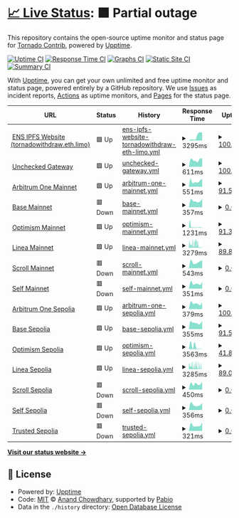 # [📈 Live Status](https://tornadocontrib.github.io/unruggable-upptime): <!--live status--> **🟧 Partial outage**

This repository contains the open-source uptime monitor and status page for [Tornado Contrib](https://codeberg.org/tornadocash), powered by [Upptime](https://github.com/upptime/upptime).

[![Uptime CI](https://github.com/tornadocontrib/unruggable-upptime/workflows/Uptime%20CI/badge.svg)](https://github.com/tornadocontrib/unruggable-upptime/actions?query=workflow%3A%22Uptime+CI%22)
[![Response Time CI](https://github.com/tornadocontrib/unruggable-upptime/workflows/Response%20Time%20CI/badge.svg)](https://github.com/tornadocontrib/unruggable-upptime/actions?query=workflow%3A%22Response+Time+CI%22)
[![Graphs CI](https://github.com/tornadocontrib/unruggable-upptime/workflows/Graphs%20CI/badge.svg)](https://github.com/tornadocontrib/unruggable-upptime/actions?query=workflow%3A%22Graphs+CI%22)
[![Static Site CI](https://github.com/tornadocontrib/unruggable-upptime/workflows/Static%20Site%20CI/badge.svg)](https://github.com/tornadocontrib/unruggable-upptime/actions?query=workflow%3A%22Static+Site+CI%22)
[![Summary CI](https://github.com/tornadocontrib/unruggable-upptime/workflows/Summary%20CI/badge.svg)](https://github.com/tornadocontrib/unruggable-upptime/actions?query=workflow%3A%22Summary+CI%22)

With [Upptime](https://upptime.js.org), you can get your own unlimited and free uptime monitor and status page, powered entirely by a GitHub repository. We use [Issues](https://github.com/tornadocontrib/unruggable-upptime/issues) as incident reports, [Actions](https://github.com/tornadocontrib/unruggable-upptime/actions) as uptime monitors, and [Pages](https://tornadocontrib.github.io/unruggable-upptime) for the status page.

<!--start: status pages-->
<!-- This summary is generated by Upptime (https://github.com/upptime/upptime) -->
<!-- Do not edit this manually, your changes will be overwritten -->
<!-- prettier-ignore -->
| URL | Status | History | Response Time | Uptime |
| --- | ------ | ------- | ------------- | ------ |
| <img alt="" src="https://assets.coingecko.com/coins/images/13496/standard/ZINt8NSB_400x400.jpg" height="13"> [ENS IPFS Website (tornadowithdraw.eth.limo)](https://tornadowithdraw.eth.limo) | 🟩 Up | [ens-ipfs-website-tornadowithdraw-eth-limo.yml](https://github.com/tornadocontrib/unruggable-upptime/commits/HEAD/history/ens-ipfs-website-tornadowithdraw-eth-limo.yml) | <details><summary><img alt="Response time graph" src="./graphs/ens-ipfs-website-tornadowithdraw-eth-limo/response-time-week.png" height="20"> 3295ms</summary><br><a href="https://tornadocontrib.github.io/unruggable-upptime/history/ens-ipfs-website-tornadowithdraw-eth-limo"><img alt="Response time 4898" src="https://img.shields.io/endpoint?url=https%3A%2F%2Fraw.githubusercontent.com%2Ftornadocontrib%2Funruggable-upptime%2FHEAD%2Fapi%2Fens-ipfs-website-tornadowithdraw-eth-limo%2Fresponse-time.json"></a><br><a href="https://tornadocontrib.github.io/unruggable-upptime/history/ens-ipfs-website-tornadowithdraw-eth-limo"><img alt="24-hour response time 6134" src="https://img.shields.io/endpoint?url=https%3A%2F%2Fraw.githubusercontent.com%2Ftornadocontrib%2Funruggable-upptime%2FHEAD%2Fapi%2Fens-ipfs-website-tornadowithdraw-eth-limo%2Fresponse-time-day.json"></a><br><a href="https://tornadocontrib.github.io/unruggable-upptime/history/ens-ipfs-website-tornadowithdraw-eth-limo"><img alt="7-day response time 3295" src="https://img.shields.io/endpoint?url=https%3A%2F%2Fraw.githubusercontent.com%2Ftornadocontrib%2Funruggable-upptime%2FHEAD%2Fapi%2Fens-ipfs-website-tornadowithdraw-eth-limo%2Fresponse-time-week.json"></a><br><a href="https://tornadocontrib.github.io/unruggable-upptime/history/ens-ipfs-website-tornadowithdraw-eth-limo"><img alt="30-day response time 5300" src="https://img.shields.io/endpoint?url=https%3A%2F%2Fraw.githubusercontent.com%2Ftornadocontrib%2Funruggable-upptime%2FHEAD%2Fapi%2Fens-ipfs-website-tornadowithdraw-eth-limo%2Fresponse-time-month.json"></a><br><a href="https://tornadocontrib.github.io/unruggable-upptime/history/ens-ipfs-website-tornadowithdraw-eth-limo"><img alt="1-year response time 4898" src="https://img.shields.io/endpoint?url=https%3A%2F%2Fraw.githubusercontent.com%2Ftornadocontrib%2Funruggable-upptime%2FHEAD%2Fapi%2Fens-ipfs-website-tornadowithdraw-eth-limo%2Fresponse-time-year.json"></a></details> | <details><summary><a href="https://tornadocontrib.github.io/unruggable-upptime/history/ens-ipfs-website-tornadowithdraw-eth-limo">100.00%</a></summary><a href="https://tornadocontrib.github.io/unruggable-upptime/history/ens-ipfs-website-tornadowithdraw-eth-limo"><img alt="All-time uptime 98.73%" src="https://img.shields.io/endpoint?url=https%3A%2F%2Fraw.githubusercontent.com%2Ftornadocontrib%2Funruggable-upptime%2FHEAD%2Fapi%2Fens-ipfs-website-tornadowithdraw-eth-limo%2Fuptime.json"></a><br><a href="https://tornadocontrib.github.io/unruggable-upptime/history/ens-ipfs-website-tornadowithdraw-eth-limo"><img alt="24-hour uptime 100.00%" src="https://img.shields.io/endpoint?url=https%3A%2F%2Fraw.githubusercontent.com%2Ftornadocontrib%2Funruggable-upptime%2FHEAD%2Fapi%2Fens-ipfs-website-tornadowithdraw-eth-limo%2Fuptime-day.json"></a><br><a href="https://tornadocontrib.github.io/unruggable-upptime/history/ens-ipfs-website-tornadowithdraw-eth-limo"><img alt="7-day uptime 100.00%" src="https://img.shields.io/endpoint?url=https%3A%2F%2Fraw.githubusercontent.com%2Ftornadocontrib%2Funruggable-upptime%2FHEAD%2Fapi%2Fens-ipfs-website-tornadowithdraw-eth-limo%2Fuptime-week.json"></a><br><a href="https://tornadocontrib.github.io/unruggable-upptime/history/ens-ipfs-website-tornadowithdraw-eth-limo"><img alt="30-day uptime 99.83%" src="https://img.shields.io/endpoint?url=https%3A%2F%2Fraw.githubusercontent.com%2Ftornadocontrib%2Funruggable-upptime%2FHEAD%2Fapi%2Fens-ipfs-website-tornadowithdraw-eth-limo%2Fuptime-month.json"></a><br><a href="https://tornadocontrib.github.io/unruggable-upptime/history/ens-ipfs-website-tornadowithdraw-eth-limo"><img alt="1-year uptime 98.73%" src="https://img.shields.io/endpoint?url=https%3A%2F%2Fraw.githubusercontent.com%2Ftornadocontrib%2Funruggable-upptime%2FHEAD%2Fapi%2Fens-ipfs-website-tornadowithdraw-eth-limo%2Fuptime-year.json"></a></details>
| <img alt="" src="https://assets.coingecko.com/coins/images/13496/standard/ZINt8NSB_400x400.jpg" height="13"> [Unchecked Gateway](https://unchecked.tornadowithdraw.com) | 🟩 Up | [unchecked-gateway.yml](https://github.com/tornadocontrib/unruggable-upptime/commits/HEAD/history/unchecked-gateway.yml) | <details><summary><img alt="Response time graph" src="./graphs/unchecked-gateway/response-time-week.png" height="20"> 611ms</summary><br><a href="https://tornadocontrib.github.io/unruggable-upptime/history/unchecked-gateway"><img alt="Response time 1187" src="https://img.shields.io/endpoint?url=https%3A%2F%2Fraw.githubusercontent.com%2Ftornadocontrib%2Funruggable-upptime%2FHEAD%2Fapi%2Funchecked-gateway%2Fresponse-time.json"></a><br><a href="https://tornadocontrib.github.io/unruggable-upptime/history/unchecked-gateway"><img alt="24-hour response time 720" src="https://img.shields.io/endpoint?url=https%3A%2F%2Fraw.githubusercontent.com%2Ftornadocontrib%2Funruggable-upptime%2FHEAD%2Fapi%2Funchecked-gateway%2Fresponse-time-day.json"></a><br><a href="https://tornadocontrib.github.io/unruggable-upptime/history/unchecked-gateway"><img alt="7-day response time 611" src="https://img.shields.io/endpoint?url=https%3A%2F%2Fraw.githubusercontent.com%2Ftornadocontrib%2Funruggable-upptime%2FHEAD%2Fapi%2Funchecked-gateway%2Fresponse-time-week.json"></a><br><a href="https://tornadocontrib.github.io/unruggable-upptime/history/unchecked-gateway"><img alt="30-day response time 876" src="https://img.shields.io/endpoint?url=https%3A%2F%2Fraw.githubusercontent.com%2Ftornadocontrib%2Funruggable-upptime%2FHEAD%2Fapi%2Funchecked-gateway%2Fresponse-time-month.json"></a><br><a href="https://tornadocontrib.github.io/unruggable-upptime/history/unchecked-gateway"><img alt="1-year response time 1187" src="https://img.shields.io/endpoint?url=https%3A%2F%2Fraw.githubusercontent.com%2Ftornadocontrib%2Funruggable-upptime%2FHEAD%2Fapi%2Funchecked-gateway%2Fresponse-time-year.json"></a></details> | <details><summary><a href="https://tornadocontrib.github.io/unruggable-upptime/history/unchecked-gateway">100.00%</a></summary><a href="https://tornadocontrib.github.io/unruggable-upptime/history/unchecked-gateway"><img alt="All-time uptime 99.66%" src="https://img.shields.io/endpoint?url=https%3A%2F%2Fraw.githubusercontent.com%2Ftornadocontrib%2Funruggable-upptime%2FHEAD%2Fapi%2Funchecked-gateway%2Fuptime.json"></a><br><a href="https://tornadocontrib.github.io/unruggable-upptime/history/unchecked-gateway"><img alt="24-hour uptime 100.00%" src="https://img.shields.io/endpoint?url=https%3A%2F%2Fraw.githubusercontent.com%2Ftornadocontrib%2Funruggable-upptime%2FHEAD%2Fapi%2Funchecked-gateway%2Fuptime-day.json"></a><br><a href="https://tornadocontrib.github.io/unruggable-upptime/history/unchecked-gateway"><img alt="7-day uptime 100.00%" src="https://img.shields.io/endpoint?url=https%3A%2F%2Fraw.githubusercontent.com%2Ftornadocontrib%2Funruggable-upptime%2FHEAD%2Fapi%2Funchecked-gateway%2Fuptime-week.json"></a><br><a href="https://tornadocontrib.github.io/unruggable-upptime/history/unchecked-gateway"><img alt="30-day uptime 99.90%" src="https://img.shields.io/endpoint?url=https%3A%2F%2Fraw.githubusercontent.com%2Ftornadocontrib%2Funruggable-upptime%2FHEAD%2Fapi%2Funchecked-gateway%2Fuptime-month.json"></a><br><a href="https://tornadocontrib.github.io/unruggable-upptime/history/unchecked-gateway"><img alt="1-year uptime 99.66%" src="https://img.shields.io/endpoint?url=https%3A%2F%2Fraw.githubusercontent.com%2Ftornadocontrib%2Funruggable-upptime%2FHEAD%2Fapi%2Funchecked-gateway%2Fuptime-year.json"></a></details>
| <img alt="" src="https://assets.coingecko.com/coins/images/16547/standard/arb.jpg" height="13"> [Arbitrum One Mainnet](https://arbitrum.gateway.unruggable.com) | 🟩 Up | [arbitrum-one-mainnet.yml](https://github.com/tornadocontrib/unruggable-upptime/commits/HEAD/history/arbitrum-one-mainnet.yml) | <details><summary><img alt="Response time graph" src="./graphs/arbitrum-one-mainnet/response-time-week.png" height="20"> 551ms</summary><br><a href="https://tornadocontrib.github.io/unruggable-upptime/history/arbitrum-one-mainnet"><img alt="Response time 599" src="https://img.shields.io/endpoint?url=https%3A%2F%2Fraw.githubusercontent.com%2Ftornadocontrib%2Funruggable-upptime%2FHEAD%2Fapi%2Farbitrum-one-mainnet%2Fresponse-time.json"></a><br><a href="https://tornadocontrib.github.io/unruggable-upptime/history/arbitrum-one-mainnet"><img alt="24-hour response time 800" src="https://img.shields.io/endpoint?url=https%3A%2F%2Fraw.githubusercontent.com%2Ftornadocontrib%2Funruggable-upptime%2FHEAD%2Fapi%2Farbitrum-one-mainnet%2Fresponse-time-day.json"></a><br><a href="https://tornadocontrib.github.io/unruggable-upptime/history/arbitrum-one-mainnet"><img alt="7-day response time 551" src="https://img.shields.io/endpoint?url=https%3A%2F%2Fraw.githubusercontent.com%2Ftornadocontrib%2Funruggable-upptime%2FHEAD%2Fapi%2Farbitrum-one-mainnet%2Fresponse-time-week.json"></a><br><a href="https://tornadocontrib.github.io/unruggable-upptime/history/arbitrum-one-mainnet"><img alt="30-day response time 654" src="https://img.shields.io/endpoint?url=https%3A%2F%2Fraw.githubusercontent.com%2Ftornadocontrib%2Funruggable-upptime%2FHEAD%2Fapi%2Farbitrum-one-mainnet%2Fresponse-time-month.json"></a><br><a href="https://tornadocontrib.github.io/unruggable-upptime/history/arbitrum-one-mainnet"><img alt="1-year response time 599" src="https://img.shields.io/endpoint?url=https%3A%2F%2Fraw.githubusercontent.com%2Ftornadocontrib%2Funruggable-upptime%2FHEAD%2Fapi%2Farbitrum-one-mainnet%2Fresponse-time-year.json"></a></details> | <details><summary><a href="https://tornadocontrib.github.io/unruggable-upptime/history/arbitrum-one-mainnet">91.59%</a></summary><a href="https://tornadocontrib.github.io/unruggable-upptime/history/arbitrum-one-mainnet"><img alt="All-time uptime 95.59%" src="https://img.shields.io/endpoint?url=https%3A%2F%2Fraw.githubusercontent.com%2Ftornadocontrib%2Funruggable-upptime%2FHEAD%2Fapi%2Farbitrum-one-mainnet%2Fuptime.json"></a><br><a href="https://tornadocontrib.github.io/unruggable-upptime/history/arbitrum-one-mainnet"><img alt="24-hour uptime 100.00%" src="https://img.shields.io/endpoint?url=https%3A%2F%2Fraw.githubusercontent.com%2Ftornadocontrib%2Funruggable-upptime%2FHEAD%2Fapi%2Farbitrum-one-mainnet%2Fuptime-day.json"></a><br><a href="https://tornadocontrib.github.io/unruggable-upptime/history/arbitrum-one-mainnet"><img alt="7-day uptime 91.59%" src="https://img.shields.io/endpoint?url=https%3A%2F%2Fraw.githubusercontent.com%2Ftornadocontrib%2Funruggable-upptime%2FHEAD%2Fapi%2Farbitrum-one-mainnet%2Fuptime-week.json"></a><br><a href="https://tornadocontrib.github.io/unruggable-upptime/history/arbitrum-one-mainnet"><img alt="30-day uptime 98.04%" src="https://img.shields.io/endpoint?url=https%3A%2F%2Fraw.githubusercontent.com%2Ftornadocontrib%2Funruggable-upptime%2FHEAD%2Fapi%2Farbitrum-one-mainnet%2Fuptime-month.json"></a><br><a href="https://tornadocontrib.github.io/unruggable-upptime/history/arbitrum-one-mainnet"><img alt="1-year uptime 95.59%" src="https://img.shields.io/endpoint?url=https%3A%2F%2Fraw.githubusercontent.com%2Ftornadocontrib%2Funruggable-upptime%2FHEAD%2Fapi%2Farbitrum-one-mainnet%2Fuptime-year.json"></a></details>
| <img alt="" src="https://raw.githubusercontent.com/base-org/brand-kit/refs/heads/main/logo/symbol/Base_Symbol_Blue.png" height="13"> [Base Mainnet](https://base.gateway.unruggable.com) | 🟥 Down | [base-mainnet.yml](https://github.com/tornadocontrib/unruggable-upptime/commits/HEAD/history/base-mainnet.yml) | <details><summary><img alt="Response time graph" src="./graphs/base-mainnet/response-time-week.png" height="20"> 357ms</summary><br><a href="https://tornadocontrib.github.io/unruggable-upptime/history/base-mainnet"><img alt="Response time 1962" src="https://img.shields.io/endpoint?url=https%3A%2F%2Fraw.githubusercontent.com%2Ftornadocontrib%2Funruggable-upptime%2FHEAD%2Fapi%2Fbase-mainnet%2Fresponse-time.json"></a><br><a href="https://tornadocontrib.github.io/unruggable-upptime/history/base-mainnet"><img alt="24-hour response time 457" src="https://img.shields.io/endpoint?url=https%3A%2F%2Fraw.githubusercontent.com%2Ftornadocontrib%2Funruggable-upptime%2FHEAD%2Fapi%2Fbase-mainnet%2Fresponse-time-day.json"></a><br><a href="https://tornadocontrib.github.io/unruggable-upptime/history/base-mainnet"><img alt="7-day response time 357" src="https://img.shields.io/endpoint?url=https%3A%2F%2Fraw.githubusercontent.com%2Ftornadocontrib%2Funruggable-upptime%2FHEAD%2Fapi%2Fbase-mainnet%2Fresponse-time-week.json"></a><br><a href="https://tornadocontrib.github.io/unruggable-upptime/history/base-mainnet"><img alt="30-day response time 397" src="https://img.shields.io/endpoint?url=https%3A%2F%2Fraw.githubusercontent.com%2Ftornadocontrib%2Funruggable-upptime%2FHEAD%2Fapi%2Fbase-mainnet%2Fresponse-time-month.json"></a><br><a href="https://tornadocontrib.github.io/unruggable-upptime/history/base-mainnet"><img alt="1-year response time 1962" src="https://img.shields.io/endpoint?url=https%3A%2F%2Fraw.githubusercontent.com%2Ftornadocontrib%2Funruggable-upptime%2FHEAD%2Fapi%2Fbase-mainnet%2Fresponse-time-year.json"></a></details> | <details><summary><a href="https://tornadocontrib.github.io/unruggable-upptime/history/base-mainnet">0.00%</a></summary><a href="https://tornadocontrib.github.io/unruggable-upptime/history/base-mainnet"><img alt="All-time uptime 24.15%" src="https://img.shields.io/endpoint?url=https%3A%2F%2Fraw.githubusercontent.com%2Ftornadocontrib%2Funruggable-upptime%2FHEAD%2Fapi%2Fbase-mainnet%2Fuptime.json"></a><br><a href="https://tornadocontrib.github.io/unruggable-upptime/history/base-mainnet"><img alt="24-hour uptime 0.00%" src="https://img.shields.io/endpoint?url=https%3A%2F%2Fraw.githubusercontent.com%2Ftornadocontrib%2Funruggable-upptime%2FHEAD%2Fapi%2Fbase-mainnet%2Fuptime-day.json"></a><br><a href="https://tornadocontrib.github.io/unruggable-upptime/history/base-mainnet"><img alt="7-day uptime 0.00%" src="https://img.shields.io/endpoint?url=https%3A%2F%2Fraw.githubusercontent.com%2Ftornadocontrib%2Funruggable-upptime%2FHEAD%2Fapi%2Fbase-mainnet%2Fuptime-week.json"></a><br><a href="https://tornadocontrib.github.io/unruggable-upptime/history/base-mainnet"><img alt="30-day uptime 0.00%" src="https://img.shields.io/endpoint?url=https%3A%2F%2Fraw.githubusercontent.com%2Ftornadocontrib%2Funruggable-upptime%2FHEAD%2Fapi%2Fbase-mainnet%2Fuptime-month.json"></a><br><a href="https://tornadocontrib.github.io/unruggable-upptime/history/base-mainnet"><img alt="1-year uptime 24.15%" src="https://img.shields.io/endpoint?url=https%3A%2F%2Fraw.githubusercontent.com%2Ftornadocontrib%2Funruggable-upptime%2FHEAD%2Fapi%2Fbase-mainnet%2Fuptime-year.json"></a></details>
| <img alt="" src="https://assets.coingecko.com/coins/images/25244/standard/Optimism.png" height="13"> [Optimism Mainnet](https://optimism.gateway.unruggable.com) | 🟩 Up | [optimism-mainnet.yml](https://github.com/tornadocontrib/unruggable-upptime/commits/HEAD/history/optimism-mainnet.yml) | <details><summary><img alt="Response time graph" src="./graphs/optimism-mainnet/response-time-week.png" height="20"> 1231ms</summary><br><a href="https://tornadocontrib.github.io/unruggable-upptime/history/optimism-mainnet"><img alt="Response time 2952" src="https://img.shields.io/endpoint?url=https%3A%2F%2Fraw.githubusercontent.com%2Ftornadocontrib%2Funruggable-upptime%2FHEAD%2Fapi%2Foptimism-mainnet%2Fresponse-time.json"></a><br><a href="https://tornadocontrib.github.io/unruggable-upptime/history/optimism-mainnet"><img alt="24-hour response time 453" src="https://img.shields.io/endpoint?url=https%3A%2F%2Fraw.githubusercontent.com%2Ftornadocontrib%2Funruggable-upptime%2FHEAD%2Fapi%2Foptimism-mainnet%2Fresponse-time-day.json"></a><br><a href="https://tornadocontrib.github.io/unruggable-upptime/history/optimism-mainnet"><img alt="7-day response time 1231" src="https://img.shields.io/endpoint?url=https%3A%2F%2Fraw.githubusercontent.com%2Ftornadocontrib%2Funruggable-upptime%2FHEAD%2Fapi%2Foptimism-mainnet%2Fresponse-time-week.json"></a><br><a href="https://tornadocontrib.github.io/unruggable-upptime/history/optimism-mainnet"><img alt="30-day response time 3554" src="https://img.shields.io/endpoint?url=https%3A%2F%2Fraw.githubusercontent.com%2Ftornadocontrib%2Funruggable-upptime%2FHEAD%2Fapi%2Foptimism-mainnet%2Fresponse-time-month.json"></a><br><a href="https://tornadocontrib.github.io/unruggable-upptime/history/optimism-mainnet"><img alt="1-year response time 2952" src="https://img.shields.io/endpoint?url=https%3A%2F%2Fraw.githubusercontent.com%2Ftornadocontrib%2Funruggable-upptime%2FHEAD%2Fapi%2Foptimism-mainnet%2Fresponse-time-year.json"></a></details> | <details><summary><a href="https://tornadocontrib.github.io/unruggable-upptime/history/optimism-mainnet">91.33%</a></summary><a href="https://tornadocontrib.github.io/unruggable-upptime/history/optimism-mainnet"><img alt="All-time uptime 90.04%" src="https://img.shields.io/endpoint?url=https%3A%2F%2Fraw.githubusercontent.com%2Ftornadocontrib%2Funruggable-upptime%2FHEAD%2Fapi%2Foptimism-mainnet%2Fuptime.json"></a><br><a href="https://tornadocontrib.github.io/unruggable-upptime/history/optimism-mainnet"><img alt="24-hour uptime 100.00%" src="https://img.shields.io/endpoint?url=https%3A%2F%2Fraw.githubusercontent.com%2Ftornadocontrib%2Funruggable-upptime%2FHEAD%2Fapi%2Foptimism-mainnet%2Fuptime-day.json"></a><br><a href="https://tornadocontrib.github.io/unruggable-upptime/history/optimism-mainnet"><img alt="7-day uptime 91.33%" src="https://img.shields.io/endpoint?url=https%3A%2F%2Fraw.githubusercontent.com%2Ftornadocontrib%2Funruggable-upptime%2FHEAD%2Fapi%2Foptimism-mainnet%2Fuptime-week.json"></a><br><a href="https://tornadocontrib.github.io/unruggable-upptime/history/optimism-mainnet"><img alt="30-day uptime 94.47%" src="https://img.shields.io/endpoint?url=https%3A%2F%2Fraw.githubusercontent.com%2Ftornadocontrib%2Funruggable-upptime%2FHEAD%2Fapi%2Foptimism-mainnet%2Fuptime-month.json"></a><br><a href="https://tornadocontrib.github.io/unruggable-upptime/history/optimism-mainnet"><img alt="1-year uptime 90.04%" src="https://img.shields.io/endpoint?url=https%3A%2F%2Fraw.githubusercontent.com%2Ftornadocontrib%2Funruggable-upptime%2FHEAD%2Fapi%2Foptimism-mainnet%2Fuptime-year.json"></a></details>
| <img alt="" src="https://linea.build/_next/static/media/logomark.1510dc60.svg" height="13"> [Linea Mainnet](https://linea.gateway.unruggable.com) | 🟩 Up | [linea-mainnet.yml](https://github.com/tornadocontrib/unruggable-upptime/commits/HEAD/history/linea-mainnet.yml) | <details><summary><img alt="Response time graph" src="./graphs/linea-mainnet/response-time-week.png" height="20"> 3279ms</summary><br><a href="https://tornadocontrib.github.io/unruggable-upptime/history/linea-mainnet"><img alt="Response time 1020" src="https://img.shields.io/endpoint?url=https%3A%2F%2Fraw.githubusercontent.com%2Ftornadocontrib%2Funruggable-upptime%2FHEAD%2Fapi%2Flinea-mainnet%2Fresponse-time.json"></a><br><a href="https://tornadocontrib.github.io/unruggable-upptime/history/linea-mainnet"><img alt="24-hour response time 471" src="https://img.shields.io/endpoint?url=https%3A%2F%2Fraw.githubusercontent.com%2Ftornadocontrib%2Funruggable-upptime%2FHEAD%2Fapi%2Flinea-mainnet%2Fresponse-time-day.json"></a><br><a href="https://tornadocontrib.github.io/unruggable-upptime/history/linea-mainnet"><img alt="7-day response time 3279" src="https://img.shields.io/endpoint?url=https%3A%2F%2Fraw.githubusercontent.com%2Ftornadocontrib%2Funruggable-upptime%2FHEAD%2Fapi%2Flinea-mainnet%2Fresponse-time-week.json"></a><br><a href="https://tornadocontrib.github.io/unruggable-upptime/history/linea-mainnet"><img alt="30-day response time 1953" src="https://img.shields.io/endpoint?url=https%3A%2F%2Fraw.githubusercontent.com%2Ftornadocontrib%2Funruggable-upptime%2FHEAD%2Fapi%2Flinea-mainnet%2Fresponse-time-month.json"></a><br><a href="https://tornadocontrib.github.io/unruggable-upptime/history/linea-mainnet"><img alt="1-year response time 1020" src="https://img.shields.io/endpoint?url=https%3A%2F%2Fraw.githubusercontent.com%2Ftornadocontrib%2Funruggable-upptime%2FHEAD%2Fapi%2Flinea-mainnet%2Fresponse-time-year.json"></a></details> | <details><summary><a href="https://tornadocontrib.github.io/unruggable-upptime/history/linea-mainnet">89.85%</a></summary><a href="https://tornadocontrib.github.io/unruggable-upptime/history/linea-mainnet"><img alt="All-time uptime 55.06%" src="https://img.shields.io/endpoint?url=https%3A%2F%2Fraw.githubusercontent.com%2Ftornadocontrib%2Funruggable-upptime%2FHEAD%2Fapi%2Flinea-mainnet%2Fuptime.json"></a><br><a href="https://tornadocontrib.github.io/unruggable-upptime/history/linea-mainnet"><img alt="24-hour uptime 100.00%" src="https://img.shields.io/endpoint?url=https%3A%2F%2Fraw.githubusercontent.com%2Ftornadocontrib%2Funruggable-upptime%2FHEAD%2Fapi%2Flinea-mainnet%2Fuptime-day.json"></a><br><a href="https://tornadocontrib.github.io/unruggable-upptime/history/linea-mainnet"><img alt="7-day uptime 89.85%" src="https://img.shields.io/endpoint?url=https%3A%2F%2Fraw.githubusercontent.com%2Ftornadocontrib%2Funruggable-upptime%2FHEAD%2Fapi%2Flinea-mainnet%2Fuptime-week.json"></a><br><a href="https://tornadocontrib.github.io/unruggable-upptime/history/linea-mainnet"><img alt="30-day uptime 97.17%" src="https://img.shields.io/endpoint?url=https%3A%2F%2Fraw.githubusercontent.com%2Ftornadocontrib%2Funruggable-upptime%2FHEAD%2Fapi%2Flinea-mainnet%2Fuptime-month.json"></a><br><a href="https://tornadocontrib.github.io/unruggable-upptime/history/linea-mainnet"><img alt="1-year uptime 55.06%" src="https://img.shields.io/endpoint?url=https%3A%2F%2Fraw.githubusercontent.com%2Ftornadocontrib%2Funruggable-upptime%2FHEAD%2Fapi%2Flinea-mainnet%2Fuptime-year.json"></a></details>
| <img alt="" src="https://assets.coingecko.com/coins/images/50571/standard/scroll.jpg" height="13"> [Scroll Mainnet](https://scroll.gateway.unruggable.com) | 🟥 Down | [scroll-mainnet.yml](https://github.com/tornadocontrib/unruggable-upptime/commits/HEAD/history/scroll-mainnet.yml) | <details><summary><img alt="Response time graph" src="./graphs/scroll-mainnet/response-time-week.png" height="20"> 543ms</summary><br><a href="https://tornadocontrib.github.io/unruggable-upptime/history/scroll-mainnet"><img alt="Response time 539" src="https://img.shields.io/endpoint?url=https%3A%2F%2Fraw.githubusercontent.com%2Ftornadocontrib%2Funruggable-upptime%2FHEAD%2Fapi%2Fscroll-mainnet%2Fresponse-time.json"></a><br><a href="https://tornadocontrib.github.io/unruggable-upptime/history/scroll-mainnet"><img alt="24-hour response time 665" src="https://img.shields.io/endpoint?url=https%3A%2F%2Fraw.githubusercontent.com%2Ftornadocontrib%2Funruggable-upptime%2FHEAD%2Fapi%2Fscroll-mainnet%2Fresponse-time-day.json"></a><br><a href="https://tornadocontrib.github.io/unruggable-upptime/history/scroll-mainnet"><img alt="7-day response time 543" src="https://img.shields.io/endpoint?url=https%3A%2F%2Fraw.githubusercontent.com%2Ftornadocontrib%2Funruggable-upptime%2FHEAD%2Fapi%2Fscroll-mainnet%2Fresponse-time-week.json"></a><br><a href="https://tornadocontrib.github.io/unruggable-upptime/history/scroll-mainnet"><img alt="30-day response time 833" src="https://img.shields.io/endpoint?url=https%3A%2F%2Fraw.githubusercontent.com%2Ftornadocontrib%2Funruggable-upptime%2FHEAD%2Fapi%2Fscroll-mainnet%2Fresponse-time-month.json"></a><br><a href="https://tornadocontrib.github.io/unruggable-upptime/history/scroll-mainnet"><img alt="1-year response time 539" src="https://img.shields.io/endpoint?url=https%3A%2F%2Fraw.githubusercontent.com%2Ftornadocontrib%2Funruggable-upptime%2FHEAD%2Fapi%2Fscroll-mainnet%2Fresponse-time-year.json"></a></details> | <details><summary><a href="https://tornadocontrib.github.io/unruggable-upptime/history/scroll-mainnet">0.00%</a></summary><a href="https://tornadocontrib.github.io/unruggable-upptime/history/scroll-mainnet"><img alt="All-time uptime 82.88%" src="https://img.shields.io/endpoint?url=https%3A%2F%2Fraw.githubusercontent.com%2Ftornadocontrib%2Funruggable-upptime%2FHEAD%2Fapi%2Fscroll-mainnet%2Fuptime.json"></a><br><a href="https://tornadocontrib.github.io/unruggable-upptime/history/scroll-mainnet"><img alt="24-hour uptime 0.00%" src="https://img.shields.io/endpoint?url=https%3A%2F%2Fraw.githubusercontent.com%2Ftornadocontrib%2Funruggable-upptime%2FHEAD%2Fapi%2Fscroll-mainnet%2Fuptime-day.json"></a><br><a href="https://tornadocontrib.github.io/unruggable-upptime/history/scroll-mainnet"><img alt="7-day uptime 0.00%" src="https://img.shields.io/endpoint?url=https%3A%2F%2Fraw.githubusercontent.com%2Ftornadocontrib%2Funruggable-upptime%2FHEAD%2Fapi%2Fscroll-mainnet%2Fuptime-week.json"></a><br><a href="https://tornadocontrib.github.io/unruggable-upptime/history/scroll-mainnet"><img alt="30-day uptime 54.46%" src="https://img.shields.io/endpoint?url=https%3A%2F%2Fraw.githubusercontent.com%2Ftornadocontrib%2Funruggable-upptime%2FHEAD%2Fapi%2Fscroll-mainnet%2Fuptime-month.json"></a><br><a href="https://tornadocontrib.github.io/unruggable-upptime/history/scroll-mainnet"><img alt="1-year uptime 82.88%" src="https://img.shields.io/endpoint?url=https%3A%2F%2Fraw.githubusercontent.com%2Ftornadocontrib%2Funruggable-upptime%2FHEAD%2Fapi%2Fscroll-mainnet%2Fuptime-year.json"></a></details>
| <img alt="" src="https://assets.coingecko.com/coins/images/279/standard/ethereum.png" height="13"> [Self Mainnet](https://self.gateway.unruggable.com) | 🟥 Down | [self-mainnet.yml](https://github.com/tornadocontrib/unruggable-upptime/commits/HEAD/history/self-mainnet.yml) | <details><summary><img alt="Response time graph" src="./graphs/self-mainnet/response-time-week.png" height="20"> 351ms</summary><br><a href="https://tornadocontrib.github.io/unruggable-upptime/history/self-mainnet"><img alt="Response time 370" src="https://img.shields.io/endpoint?url=https%3A%2F%2Fraw.githubusercontent.com%2Ftornadocontrib%2Funruggable-upptime%2FHEAD%2Fapi%2Fself-mainnet%2Fresponse-time.json"></a><br><a href="https://tornadocontrib.github.io/unruggable-upptime/history/self-mainnet"><img alt="24-hour response time 448" src="https://img.shields.io/endpoint?url=https%3A%2F%2Fraw.githubusercontent.com%2Ftornadocontrib%2Funruggable-upptime%2FHEAD%2Fapi%2Fself-mainnet%2Fresponse-time-day.json"></a><br><a href="https://tornadocontrib.github.io/unruggable-upptime/history/self-mainnet"><img alt="7-day response time 351" src="https://img.shields.io/endpoint?url=https%3A%2F%2Fraw.githubusercontent.com%2Ftornadocontrib%2Funruggable-upptime%2FHEAD%2Fapi%2Fself-mainnet%2Fresponse-time-week.json"></a><br><a href="https://tornadocontrib.github.io/unruggable-upptime/history/self-mainnet"><img alt="30-day response time 386" src="https://img.shields.io/endpoint?url=https%3A%2F%2Fraw.githubusercontent.com%2Ftornadocontrib%2Funruggable-upptime%2FHEAD%2Fapi%2Fself-mainnet%2Fresponse-time-month.json"></a><br><a href="https://tornadocontrib.github.io/unruggable-upptime/history/self-mainnet"><img alt="1-year response time 370" src="https://img.shields.io/endpoint?url=https%3A%2F%2Fraw.githubusercontent.com%2Ftornadocontrib%2Funruggable-upptime%2FHEAD%2Fapi%2Fself-mainnet%2Fresponse-time-year.json"></a></details> | <details><summary><a href="https://tornadocontrib.github.io/unruggable-upptime/history/self-mainnet">0.00%</a></summary><a href="https://tornadocontrib.github.io/unruggable-upptime/history/self-mainnet"><img alt="All-time uptime 0.00%" src="https://img.shields.io/endpoint?url=https%3A%2F%2Fraw.githubusercontent.com%2Ftornadocontrib%2Funruggable-upptime%2FHEAD%2Fapi%2Fself-mainnet%2Fuptime.json"></a><br><a href="https://tornadocontrib.github.io/unruggable-upptime/history/self-mainnet"><img alt="24-hour uptime 0.00%" src="https://img.shields.io/endpoint?url=https%3A%2F%2Fraw.githubusercontent.com%2Ftornadocontrib%2Funruggable-upptime%2FHEAD%2Fapi%2Fself-mainnet%2Fuptime-day.json"></a><br><a href="https://tornadocontrib.github.io/unruggable-upptime/history/self-mainnet"><img alt="7-day uptime 0.00%" src="https://img.shields.io/endpoint?url=https%3A%2F%2Fraw.githubusercontent.com%2Ftornadocontrib%2Funruggable-upptime%2FHEAD%2Fapi%2Fself-mainnet%2Fuptime-week.json"></a><br><a href="https://tornadocontrib.github.io/unruggable-upptime/history/self-mainnet"><img alt="30-day uptime 0.00%" src="https://img.shields.io/endpoint?url=https%3A%2F%2Fraw.githubusercontent.com%2Ftornadocontrib%2Funruggable-upptime%2FHEAD%2Fapi%2Fself-mainnet%2Fuptime-month.json"></a><br><a href="https://tornadocontrib.github.io/unruggable-upptime/history/self-mainnet"><img alt="1-year uptime 0.00%" src="https://img.shields.io/endpoint?url=https%3A%2F%2Fraw.githubusercontent.com%2Ftornadocontrib%2Funruggable-upptime%2FHEAD%2Fapi%2Fself-mainnet%2Fuptime-year.json"></a></details>
| <img alt="" src="https://assets.coingecko.com/coins/images/16547/standard/arb.jpg" height="13"> [Arbitrum One Sepolia](https://arbitrum-sepolia.gateway.unruggable.com) | 🟩 Up | [arbitrum-one-sepolia.yml](https://github.com/tornadocontrib/unruggable-upptime/commits/HEAD/history/arbitrum-one-sepolia.yml) | <details><summary><img alt="Response time graph" src="./graphs/arbitrum-one-sepolia/response-time-week.png" height="20"> 379ms</summary><br><a href="https://tornadocontrib.github.io/unruggable-upptime/history/arbitrum-one-sepolia"><img alt="Response time 588" src="https://img.shields.io/endpoint?url=https%3A%2F%2Fraw.githubusercontent.com%2Ftornadocontrib%2Funruggable-upptime%2FHEAD%2Fapi%2Farbitrum-one-sepolia%2Fresponse-time.json"></a><br><a href="https://tornadocontrib.github.io/unruggable-upptime/history/arbitrum-one-sepolia"><img alt="24-hour response time 450" src="https://img.shields.io/endpoint?url=https%3A%2F%2Fraw.githubusercontent.com%2Ftornadocontrib%2Funruggable-upptime%2FHEAD%2Fapi%2Farbitrum-one-sepolia%2Fresponse-time-day.json"></a><br><a href="https://tornadocontrib.github.io/unruggable-upptime/history/arbitrum-one-sepolia"><img alt="7-day response time 379" src="https://img.shields.io/endpoint?url=https%3A%2F%2Fraw.githubusercontent.com%2Ftornadocontrib%2Funruggable-upptime%2FHEAD%2Fapi%2Farbitrum-one-sepolia%2Fresponse-time-week.json"></a><br><a href="https://tornadocontrib.github.io/unruggable-upptime/history/arbitrum-one-sepolia"><img alt="30-day response time 738" src="https://img.shields.io/endpoint?url=https%3A%2F%2Fraw.githubusercontent.com%2Ftornadocontrib%2Funruggable-upptime%2FHEAD%2Fapi%2Farbitrum-one-sepolia%2Fresponse-time-month.json"></a><br><a href="https://tornadocontrib.github.io/unruggable-upptime/history/arbitrum-one-sepolia"><img alt="1-year response time 588" src="https://img.shields.io/endpoint?url=https%3A%2F%2Fraw.githubusercontent.com%2Ftornadocontrib%2Funruggable-upptime%2FHEAD%2Fapi%2Farbitrum-one-sepolia%2Fresponse-time-year.json"></a></details> | <details><summary><a href="https://tornadocontrib.github.io/unruggable-upptime/history/arbitrum-one-sepolia">100.00%</a></summary><a href="https://tornadocontrib.github.io/unruggable-upptime/history/arbitrum-one-sepolia"><img alt="All-time uptime 99.85%" src="https://img.shields.io/endpoint?url=https%3A%2F%2Fraw.githubusercontent.com%2Ftornadocontrib%2Funruggable-upptime%2FHEAD%2Fapi%2Farbitrum-one-sepolia%2Fuptime.json"></a><br><a href="https://tornadocontrib.github.io/unruggable-upptime/history/arbitrum-one-sepolia"><img alt="24-hour uptime 100.00%" src="https://img.shields.io/endpoint?url=https%3A%2F%2Fraw.githubusercontent.com%2Ftornadocontrib%2Funruggable-upptime%2FHEAD%2Fapi%2Farbitrum-one-sepolia%2Fuptime-day.json"></a><br><a href="https://tornadocontrib.github.io/unruggable-upptime/history/arbitrum-one-sepolia"><img alt="7-day uptime 100.00%" src="https://img.shields.io/endpoint?url=https%3A%2F%2Fraw.githubusercontent.com%2Ftornadocontrib%2Funruggable-upptime%2FHEAD%2Fapi%2Farbitrum-one-sepolia%2Fuptime-week.json"></a><br><a href="https://tornadocontrib.github.io/unruggable-upptime/history/arbitrum-one-sepolia"><img alt="30-day uptime 99.67%" src="https://img.shields.io/endpoint?url=https%3A%2F%2Fraw.githubusercontent.com%2Ftornadocontrib%2Funruggable-upptime%2FHEAD%2Fapi%2Farbitrum-one-sepolia%2Fuptime-month.json"></a><br><a href="https://tornadocontrib.github.io/unruggable-upptime/history/arbitrum-one-sepolia"><img alt="1-year uptime 99.85%" src="https://img.shields.io/endpoint?url=https%3A%2F%2Fraw.githubusercontent.com%2Ftornadocontrib%2Funruggable-upptime%2FHEAD%2Fapi%2Farbitrum-one-sepolia%2Fuptime-year.json"></a></details>
| <img alt="" src="https://raw.githubusercontent.com/base-org/brand-kit/refs/heads/main/logo/symbol/Base_Symbol_Blue.png" height="13"> [Base Sepolia](https://base-sepolia.gateway.unruggable.com) | 🟩 Up | [base-sepolia.yml](https://github.com/tornadocontrib/unruggable-upptime/commits/HEAD/history/base-sepolia.yml) | <details><summary><img alt="Response time graph" src="./graphs/base-sepolia/response-time-week.png" height="20"> 355ms</summary><br><a href="https://tornadocontrib.github.io/unruggable-upptime/history/base-sepolia"><img alt="Response time 1674" src="https://img.shields.io/endpoint?url=https%3A%2F%2Fraw.githubusercontent.com%2Ftornadocontrib%2Funruggable-upptime%2FHEAD%2Fapi%2Fbase-sepolia%2Fresponse-time.json"></a><br><a href="https://tornadocontrib.github.io/unruggable-upptime/history/base-sepolia"><img alt="24-hour response time 452" src="https://img.shields.io/endpoint?url=https%3A%2F%2Fraw.githubusercontent.com%2Ftornadocontrib%2Funruggable-upptime%2FHEAD%2Fapi%2Fbase-sepolia%2Fresponse-time-day.json"></a><br><a href="https://tornadocontrib.github.io/unruggable-upptime/history/base-sepolia"><img alt="7-day response time 355" src="https://img.shields.io/endpoint?url=https%3A%2F%2Fraw.githubusercontent.com%2Ftornadocontrib%2Funruggable-upptime%2FHEAD%2Fapi%2Fbase-sepolia%2Fresponse-time-week.json"></a><br><a href="https://tornadocontrib.github.io/unruggable-upptime/history/base-sepolia"><img alt="30-day response time 1567" src="https://img.shields.io/endpoint?url=https%3A%2F%2Fraw.githubusercontent.com%2Ftornadocontrib%2Funruggable-upptime%2FHEAD%2Fapi%2Fbase-sepolia%2Fresponse-time-month.json"></a><br><a href="https://tornadocontrib.github.io/unruggable-upptime/history/base-sepolia"><img alt="1-year response time 1674" src="https://img.shields.io/endpoint?url=https%3A%2F%2Fraw.githubusercontent.com%2Ftornadocontrib%2Funruggable-upptime%2FHEAD%2Fapi%2Fbase-sepolia%2Fresponse-time-year.json"></a></details> | <details><summary><a href="https://tornadocontrib.github.io/unruggable-upptime/history/base-sepolia">91.59%</a></summary><a href="https://tornadocontrib.github.io/unruggable-upptime/history/base-sepolia"><img alt="All-time uptime 94.34%" src="https://img.shields.io/endpoint?url=https%3A%2F%2Fraw.githubusercontent.com%2Ftornadocontrib%2Funruggable-upptime%2FHEAD%2Fapi%2Fbase-sepolia%2Fuptime.json"></a><br><a href="https://tornadocontrib.github.io/unruggable-upptime/history/base-sepolia"><img alt="24-hour uptime 100.00%" src="https://img.shields.io/endpoint?url=https%3A%2F%2Fraw.githubusercontent.com%2Ftornadocontrib%2Funruggable-upptime%2FHEAD%2Fapi%2Fbase-sepolia%2Fuptime-day.json"></a><br><a href="https://tornadocontrib.github.io/unruggable-upptime/history/base-sepolia"><img alt="7-day uptime 91.59%" src="https://img.shields.io/endpoint?url=https%3A%2F%2Fraw.githubusercontent.com%2Ftornadocontrib%2Funruggable-upptime%2FHEAD%2Fapi%2Fbase-sepolia%2Fuptime-week.json"></a><br><a href="https://tornadocontrib.github.io/unruggable-upptime/history/base-sepolia"><img alt="30-day uptime 97.64%" src="https://img.shields.io/endpoint?url=https%3A%2F%2Fraw.githubusercontent.com%2Ftornadocontrib%2Funruggable-upptime%2FHEAD%2Fapi%2Fbase-sepolia%2Fuptime-month.json"></a><br><a href="https://tornadocontrib.github.io/unruggable-upptime/history/base-sepolia"><img alt="1-year uptime 94.34%" src="https://img.shields.io/endpoint?url=https%3A%2F%2Fraw.githubusercontent.com%2Ftornadocontrib%2Funruggable-upptime%2FHEAD%2Fapi%2Fbase-sepolia%2Fuptime-year.json"></a></details>
| <img alt="" src="https://assets.coingecko.com/coins/images/25244/standard/Optimism.png" height="13"> [Optimism Sepolia](https://optimism-sepolia.gateway.unruggable.com) | 🟩 Up | [optimism-sepolia.yml](https://github.com/tornadocontrib/unruggable-upptime/commits/HEAD/history/optimism-sepolia.yml) | <details><summary><img alt="Response time graph" src="./graphs/optimism-sepolia/response-time-week.png" height="20"> 3563ms</summary><br><a href="https://tornadocontrib.github.io/unruggable-upptime/history/optimism-sepolia"><img alt="Response time 974" src="https://img.shields.io/endpoint?url=https%3A%2F%2Fraw.githubusercontent.com%2Ftornadocontrib%2Funruggable-upptime%2FHEAD%2Fapi%2Foptimism-sepolia%2Fresponse-time.json"></a><br><a href="https://tornadocontrib.github.io/unruggable-upptime/history/optimism-sepolia"><img alt="24-hour response time 455" src="https://img.shields.io/endpoint?url=https%3A%2F%2Fraw.githubusercontent.com%2Ftornadocontrib%2Funruggable-upptime%2FHEAD%2Fapi%2Foptimism-sepolia%2Fresponse-time-day.json"></a><br><a href="https://tornadocontrib.github.io/unruggable-upptime/history/optimism-sepolia"><img alt="7-day response time 3563" src="https://img.shields.io/endpoint?url=https%3A%2F%2Fraw.githubusercontent.com%2Ftornadocontrib%2Funruggable-upptime%2FHEAD%2Fapi%2Foptimism-sepolia%2Fresponse-time-week.json"></a><br><a href="https://tornadocontrib.github.io/unruggable-upptime/history/optimism-sepolia"><img alt="30-day response time 1906" src="https://img.shields.io/endpoint?url=https%3A%2F%2Fraw.githubusercontent.com%2Ftornadocontrib%2Funruggable-upptime%2FHEAD%2Fapi%2Foptimism-sepolia%2Fresponse-time-month.json"></a><br><a href="https://tornadocontrib.github.io/unruggable-upptime/history/optimism-sepolia"><img alt="1-year response time 974" src="https://img.shields.io/endpoint?url=https%3A%2F%2Fraw.githubusercontent.com%2Ftornadocontrib%2Funruggable-upptime%2FHEAD%2Fapi%2Foptimism-sepolia%2Fresponse-time-year.json"></a></details> | <details><summary><a href="https://tornadocontrib.github.io/unruggable-upptime/history/optimism-sepolia">41.89%</a></summary><a href="https://tornadocontrib.github.io/unruggable-upptime/history/optimism-sepolia"><img alt="All-time uptime 91.41%" src="https://img.shields.io/endpoint?url=https%3A%2F%2Fraw.githubusercontent.com%2Ftornadocontrib%2Funruggable-upptime%2FHEAD%2Fapi%2Foptimism-sepolia%2Fuptime.json"></a><br><a href="https://tornadocontrib.github.io/unruggable-upptime/history/optimism-sepolia"><img alt="24-hour uptime 100.00%" src="https://img.shields.io/endpoint?url=https%3A%2F%2Fraw.githubusercontent.com%2Ftornadocontrib%2Funruggable-upptime%2FHEAD%2Fapi%2Foptimism-sepolia%2Fuptime-day.json"></a><br><a href="https://tornadocontrib.github.io/unruggable-upptime/history/optimism-sepolia"><img alt="7-day uptime 41.89%" src="https://img.shields.io/endpoint?url=https%3A%2F%2Fraw.githubusercontent.com%2Ftornadocontrib%2Funruggable-upptime%2FHEAD%2Fapi%2Foptimism-sepolia%2Fuptime-week.json"></a><br><a href="https://tornadocontrib.github.io/unruggable-upptime/history/optimism-sepolia"><img alt="30-day uptime 83.74%" src="https://img.shields.io/endpoint?url=https%3A%2F%2Fraw.githubusercontent.com%2Ftornadocontrib%2Funruggable-upptime%2FHEAD%2Fapi%2Foptimism-sepolia%2Fuptime-month.json"></a><br><a href="https://tornadocontrib.github.io/unruggable-upptime/history/optimism-sepolia"><img alt="1-year uptime 91.41%" src="https://img.shields.io/endpoint?url=https%3A%2F%2Fraw.githubusercontent.com%2Ftornadocontrib%2Funruggable-upptime%2FHEAD%2Fapi%2Foptimism-sepolia%2Fuptime-year.json"></a></details>
| <img alt="" src="https://linea.build/_next/static/media/logomark.1510dc60.svg" height="13"> [Linea Sepolia](https://linea-sepolia.gateway.unruggable.com) | 🟩 Up | [linea-sepolia.yml](https://github.com/tornadocontrib/unruggable-upptime/commits/HEAD/history/linea-sepolia.yml) | <details><summary><img alt="Response time graph" src="./graphs/linea-sepolia/response-time-week.png" height="20"> 3285ms</summary><br><a href="https://tornadocontrib.github.io/unruggable-upptime/history/linea-sepolia"><img alt="Response time 2046" src="https://img.shields.io/endpoint?url=https%3A%2F%2Fraw.githubusercontent.com%2Ftornadocontrib%2Funruggable-upptime%2FHEAD%2Fapi%2Flinea-sepolia%2Fresponse-time.json"></a><br><a href="https://tornadocontrib.github.io/unruggable-upptime/history/linea-sepolia"><img alt="24-hour response time 515" src="https://img.shields.io/endpoint?url=https%3A%2F%2Fraw.githubusercontent.com%2Ftornadocontrib%2Funruggable-upptime%2FHEAD%2Fapi%2Flinea-sepolia%2Fresponse-time-day.json"></a><br><a href="https://tornadocontrib.github.io/unruggable-upptime/history/linea-sepolia"><img alt="7-day response time 3285" src="https://img.shields.io/endpoint?url=https%3A%2F%2Fraw.githubusercontent.com%2Ftornadocontrib%2Funruggable-upptime%2FHEAD%2Fapi%2Flinea-sepolia%2Fresponse-time-week.json"></a><br><a href="https://tornadocontrib.github.io/unruggable-upptime/history/linea-sepolia"><img alt="30-day response time 2751" src="https://img.shields.io/endpoint?url=https%3A%2F%2Fraw.githubusercontent.com%2Ftornadocontrib%2Funruggable-upptime%2FHEAD%2Fapi%2Flinea-sepolia%2Fresponse-time-month.json"></a><br><a href="https://tornadocontrib.github.io/unruggable-upptime/history/linea-sepolia"><img alt="1-year response time 2046" src="https://img.shields.io/endpoint?url=https%3A%2F%2Fraw.githubusercontent.com%2Ftornadocontrib%2Funruggable-upptime%2FHEAD%2Fapi%2Flinea-sepolia%2Fresponse-time-year.json"></a></details> | <details><summary><a href="https://tornadocontrib.github.io/unruggable-upptime/history/linea-sepolia">89.01%</a></summary><a href="https://tornadocontrib.github.io/unruggable-upptime/history/linea-sepolia"><img alt="All-time uptime 95.01%" src="https://img.shields.io/endpoint?url=https%3A%2F%2Fraw.githubusercontent.com%2Ftornadocontrib%2Funruggable-upptime%2FHEAD%2Fapi%2Flinea-sepolia%2Fuptime.json"></a><br><a href="https://tornadocontrib.github.io/unruggable-upptime/history/linea-sepolia"><img alt="24-hour uptime 100.00%" src="https://img.shields.io/endpoint?url=https%3A%2F%2Fraw.githubusercontent.com%2Ftornadocontrib%2Funruggable-upptime%2FHEAD%2Fapi%2Flinea-sepolia%2Fuptime-day.json"></a><br><a href="https://tornadocontrib.github.io/unruggable-upptime/history/linea-sepolia"><img alt="7-day uptime 89.01%" src="https://img.shields.io/endpoint?url=https%3A%2F%2Fraw.githubusercontent.com%2Ftornadocontrib%2Funruggable-upptime%2FHEAD%2Fapi%2Flinea-sepolia%2Fuptime-week.json"></a><br><a href="https://tornadocontrib.github.io/unruggable-upptime/history/linea-sepolia"><img alt="30-day uptime 96.80%" src="https://img.shields.io/endpoint?url=https%3A%2F%2Fraw.githubusercontent.com%2Ftornadocontrib%2Funruggable-upptime%2FHEAD%2Fapi%2Flinea-sepolia%2Fuptime-month.json"></a><br><a href="https://tornadocontrib.github.io/unruggable-upptime/history/linea-sepolia"><img alt="1-year uptime 95.01%" src="https://img.shields.io/endpoint?url=https%3A%2F%2Fraw.githubusercontent.com%2Ftornadocontrib%2Funruggable-upptime%2FHEAD%2Fapi%2Flinea-sepolia%2Fuptime-year.json"></a></details>
| <img alt="" src="https://assets.coingecko.com/coins/images/50571/standard/scroll.jpg" height="13"> [Scroll Sepolia](https://scroll-sepolia.gateway.unruggable.com) | 🟥 Down | [scroll-sepolia.yml](https://github.com/tornadocontrib/unruggable-upptime/commits/HEAD/history/scroll-sepolia.yml) | <details><summary><img alt="Response time graph" src="./graphs/scroll-sepolia/response-time-week.png" height="20"> 450ms</summary><br><a href="https://tornadocontrib.github.io/unruggable-upptime/history/scroll-sepolia"><img alt="Response time 416" src="https://img.shields.io/endpoint?url=https%3A%2F%2Fraw.githubusercontent.com%2Ftornadocontrib%2Funruggable-upptime%2FHEAD%2Fapi%2Fscroll-sepolia%2Fresponse-time.json"></a><br><a href="https://tornadocontrib.github.io/unruggable-upptime/history/scroll-sepolia"><img alt="24-hour response time 602" src="https://img.shields.io/endpoint?url=https%3A%2F%2Fraw.githubusercontent.com%2Ftornadocontrib%2Funruggable-upptime%2FHEAD%2Fapi%2Fscroll-sepolia%2Fresponse-time-day.json"></a><br><a href="https://tornadocontrib.github.io/unruggable-upptime/history/scroll-sepolia"><img alt="7-day response time 450" src="https://img.shields.io/endpoint?url=https%3A%2F%2Fraw.githubusercontent.com%2Ftornadocontrib%2Funruggable-upptime%2FHEAD%2Fapi%2Fscroll-sepolia%2Fresponse-time-week.json"></a><br><a href="https://tornadocontrib.github.io/unruggable-upptime/history/scroll-sepolia"><img alt="30-day response time 508" src="https://img.shields.io/endpoint?url=https%3A%2F%2Fraw.githubusercontent.com%2Ftornadocontrib%2Funruggable-upptime%2FHEAD%2Fapi%2Fscroll-sepolia%2Fresponse-time-month.json"></a><br><a href="https://tornadocontrib.github.io/unruggable-upptime/history/scroll-sepolia"><img alt="1-year response time 416" src="https://img.shields.io/endpoint?url=https%3A%2F%2Fraw.githubusercontent.com%2Ftornadocontrib%2Funruggable-upptime%2FHEAD%2Fapi%2Fscroll-sepolia%2Fresponse-time-year.json"></a></details> | <details><summary><a href="https://tornadocontrib.github.io/unruggable-upptime/history/scroll-sepolia">0.00%</a></summary><a href="https://tornadocontrib.github.io/unruggable-upptime/history/scroll-sepolia"><img alt="All-time uptime 57.47%" src="https://img.shields.io/endpoint?url=https%3A%2F%2Fraw.githubusercontent.com%2Ftornadocontrib%2Funruggable-upptime%2FHEAD%2Fapi%2Fscroll-sepolia%2Fuptime.json"></a><br><a href="https://tornadocontrib.github.io/unruggable-upptime/history/scroll-sepolia"><img alt="24-hour uptime 0.00%" src="https://img.shields.io/endpoint?url=https%3A%2F%2Fraw.githubusercontent.com%2Ftornadocontrib%2Funruggable-upptime%2FHEAD%2Fapi%2Fscroll-sepolia%2Fuptime-day.json"></a><br><a href="https://tornadocontrib.github.io/unruggable-upptime/history/scroll-sepolia"><img alt="7-day uptime 0.00%" src="https://img.shields.io/endpoint?url=https%3A%2F%2Fraw.githubusercontent.com%2Ftornadocontrib%2Funruggable-upptime%2FHEAD%2Fapi%2Fscroll-sepolia%2Fuptime-week.json"></a><br><a href="https://tornadocontrib.github.io/unruggable-upptime/history/scroll-sepolia"><img alt="30-day uptime 0.00%" src="https://img.shields.io/endpoint?url=https%3A%2F%2Fraw.githubusercontent.com%2Ftornadocontrib%2Funruggable-upptime%2FHEAD%2Fapi%2Fscroll-sepolia%2Fuptime-month.json"></a><br><a href="https://tornadocontrib.github.io/unruggable-upptime/history/scroll-sepolia"><img alt="1-year uptime 57.47%" src="https://img.shields.io/endpoint?url=https%3A%2F%2Fraw.githubusercontent.com%2Ftornadocontrib%2Funruggable-upptime%2FHEAD%2Fapi%2Fscroll-sepolia%2Fuptime-year.json"></a></details>
| <img alt="" src="https://assets.coingecko.com/coins/images/279/standard/ethereum.png" height="13"> [Self Sepolia](https://self-sepolia.gateway.unruggable.com) | 🟥 Down | [self-sepolia.yml](https://github.com/tornadocontrib/unruggable-upptime/commits/HEAD/history/self-sepolia.yml) | <details><summary><img alt="Response time graph" src="./graphs/self-sepolia/response-time-week.png" height="20"> 356ms</summary><br><a href="https://tornadocontrib.github.io/unruggable-upptime/history/self-sepolia"><img alt="Response time 383" src="https://img.shields.io/endpoint?url=https%3A%2F%2Fraw.githubusercontent.com%2Ftornadocontrib%2Funruggable-upptime%2FHEAD%2Fapi%2Fself-sepolia%2Fresponse-time.json"></a><br><a href="https://tornadocontrib.github.io/unruggable-upptime/history/self-sepolia"><img alt="24-hour response time 455" src="https://img.shields.io/endpoint?url=https%3A%2F%2Fraw.githubusercontent.com%2Ftornadocontrib%2Funruggable-upptime%2FHEAD%2Fapi%2Fself-sepolia%2Fresponse-time-day.json"></a><br><a href="https://tornadocontrib.github.io/unruggable-upptime/history/self-sepolia"><img alt="7-day response time 356" src="https://img.shields.io/endpoint?url=https%3A%2F%2Fraw.githubusercontent.com%2Ftornadocontrib%2Funruggable-upptime%2FHEAD%2Fapi%2Fself-sepolia%2Fresponse-time-week.json"></a><br><a href="https://tornadocontrib.github.io/unruggable-upptime/history/self-sepolia"><img alt="30-day response time 391" src="https://img.shields.io/endpoint?url=https%3A%2F%2Fraw.githubusercontent.com%2Ftornadocontrib%2Funruggable-upptime%2FHEAD%2Fapi%2Fself-sepolia%2Fresponse-time-month.json"></a><br><a href="https://tornadocontrib.github.io/unruggable-upptime/history/self-sepolia"><img alt="1-year response time 383" src="https://img.shields.io/endpoint?url=https%3A%2F%2Fraw.githubusercontent.com%2Ftornadocontrib%2Funruggable-upptime%2FHEAD%2Fapi%2Fself-sepolia%2Fresponse-time-year.json"></a></details> | <details><summary><a href="https://tornadocontrib.github.io/unruggable-upptime/history/self-sepolia">0.00%</a></summary><a href="https://tornadocontrib.github.io/unruggable-upptime/history/self-sepolia"><img alt="All-time uptime 61.81%" src="https://img.shields.io/endpoint?url=https%3A%2F%2Fraw.githubusercontent.com%2Ftornadocontrib%2Funruggable-upptime%2FHEAD%2Fapi%2Fself-sepolia%2Fuptime.json"></a><br><a href="https://tornadocontrib.github.io/unruggable-upptime/history/self-sepolia"><img alt="24-hour uptime 0.00%" src="https://img.shields.io/endpoint?url=https%3A%2F%2Fraw.githubusercontent.com%2Ftornadocontrib%2Funruggable-upptime%2FHEAD%2Fapi%2Fself-sepolia%2Fuptime-day.json"></a><br><a href="https://tornadocontrib.github.io/unruggable-upptime/history/self-sepolia"><img alt="7-day uptime 0.00%" src="https://img.shields.io/endpoint?url=https%3A%2F%2Fraw.githubusercontent.com%2Ftornadocontrib%2Funruggable-upptime%2FHEAD%2Fapi%2Fself-sepolia%2Fuptime-week.json"></a><br><a href="https://tornadocontrib.github.io/unruggable-upptime/history/self-sepolia"><img alt="30-day uptime 0.00%" src="https://img.shields.io/endpoint?url=https%3A%2F%2Fraw.githubusercontent.com%2Ftornadocontrib%2Funruggable-upptime%2FHEAD%2Fapi%2Fself-sepolia%2Fuptime-month.json"></a><br><a href="https://tornadocontrib.github.io/unruggable-upptime/history/self-sepolia"><img alt="1-year uptime 61.81%" src="https://img.shields.io/endpoint?url=https%3A%2F%2Fraw.githubusercontent.com%2Ftornadocontrib%2Funruggable-upptime%2FHEAD%2Fapi%2Fself-sepolia%2Fuptime-year.json"></a></details>
| <img alt="" src="https://assets.coingecko.com/coins/images/279/standard/ethereum.png" height="13"> [Trusted Sepolia](https://trusted-sepolia.gateway.unruggable.com) | 🟥 Down | [trusted-sepolia.yml](https://github.com/tornadocontrib/unruggable-upptime/commits/HEAD/history/trusted-sepolia.yml) | <details><summary><img alt="Response time graph" src="./graphs/trusted-sepolia/response-time-week.png" height="20"> 321ms</summary><br><a href="https://tornadocontrib.github.io/unruggable-upptime/history/trusted-sepolia"><img alt="Response time 374" src="https://img.shields.io/endpoint?url=https%3A%2F%2Fraw.githubusercontent.com%2Ftornadocontrib%2Funruggable-upptime%2FHEAD%2Fapi%2Ftrusted-sepolia%2Fresponse-time.json"></a><br><a href="https://tornadocontrib.github.io/unruggable-upptime/history/trusted-sepolia"><img alt="24-hour response time 453" src="https://img.shields.io/endpoint?url=https%3A%2F%2Fraw.githubusercontent.com%2Ftornadocontrib%2Funruggable-upptime%2FHEAD%2Fapi%2Ftrusted-sepolia%2Fresponse-time-day.json"></a><br><a href="https://tornadocontrib.github.io/unruggable-upptime/history/trusted-sepolia"><img alt="7-day response time 321" src="https://img.shields.io/endpoint?url=https%3A%2F%2Fraw.githubusercontent.com%2Ftornadocontrib%2Funruggable-upptime%2FHEAD%2Fapi%2Ftrusted-sepolia%2Fresponse-time-week.json"></a><br><a href="https://tornadocontrib.github.io/unruggable-upptime/history/trusted-sepolia"><img alt="30-day response time 369" src="https://img.shields.io/endpoint?url=https%3A%2F%2Fraw.githubusercontent.com%2Ftornadocontrib%2Funruggable-upptime%2FHEAD%2Fapi%2Ftrusted-sepolia%2Fresponse-time-month.json"></a><br><a href="https://tornadocontrib.github.io/unruggable-upptime/history/trusted-sepolia"><img alt="1-year response time 374" src="https://img.shields.io/endpoint?url=https%3A%2F%2Fraw.githubusercontent.com%2Ftornadocontrib%2Funruggable-upptime%2FHEAD%2Fapi%2Ftrusted-sepolia%2Fresponse-time-year.json"></a></details> | <details><summary><a href="https://tornadocontrib.github.io/unruggable-upptime/history/trusted-sepolia">0.00%</a></summary><a href="https://tornadocontrib.github.io/unruggable-upptime/history/trusted-sepolia"><img alt="All-time uptime 61.81%" src="https://img.shields.io/endpoint?url=https%3A%2F%2Fraw.githubusercontent.com%2Ftornadocontrib%2Funruggable-upptime%2FHEAD%2Fapi%2Ftrusted-sepolia%2Fuptime.json"></a><br><a href="https://tornadocontrib.github.io/unruggable-upptime/history/trusted-sepolia"><img alt="24-hour uptime 0.00%" src="https://img.shields.io/endpoint?url=https%3A%2F%2Fraw.githubusercontent.com%2Ftornadocontrib%2Funruggable-upptime%2FHEAD%2Fapi%2Ftrusted-sepolia%2Fuptime-day.json"></a><br><a href="https://tornadocontrib.github.io/unruggable-upptime/history/trusted-sepolia"><img alt="7-day uptime 0.00%" src="https://img.shields.io/endpoint?url=https%3A%2F%2Fraw.githubusercontent.com%2Ftornadocontrib%2Funruggable-upptime%2FHEAD%2Fapi%2Ftrusted-sepolia%2Fuptime-week.json"></a><br><a href="https://tornadocontrib.github.io/unruggable-upptime/history/trusted-sepolia"><img alt="30-day uptime 0.00%" src="https://img.shields.io/endpoint?url=https%3A%2F%2Fraw.githubusercontent.com%2Ftornadocontrib%2Funruggable-upptime%2FHEAD%2Fapi%2Ftrusted-sepolia%2Fuptime-month.json"></a><br><a href="https://tornadocontrib.github.io/unruggable-upptime/history/trusted-sepolia"><img alt="1-year uptime 61.81%" src="https://img.shields.io/endpoint?url=https%3A%2F%2Fraw.githubusercontent.com%2Ftornadocontrib%2Funruggable-upptime%2FHEAD%2Fapi%2Ftrusted-sepolia%2Fuptime-year.json"></a></details>

<!--end: status pages-->

[**Visit our status website →**](https://tornadocontrib.github.io/unruggable-upptime)

## 📄 License

- Powered by: [Upptime](https://github.com/upptime/upptime)
- Code: [MIT](./LICENSE) © [Anand Chowdhary](https://anandchowdhary.com), supported by [Pabio](https://pabio.com)
- Data in the `./history` directory: [Open Database License](https://opendatacommons.org/licenses/odbl/1-0/)
